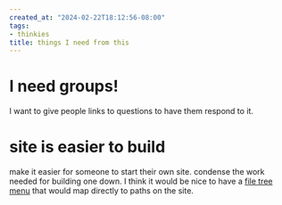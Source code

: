 ```yaml
---
created_at: "2024-02-22T18:12:56-08:00"
tags:
- thinkies
title: things I need from this
---
```


# I need groups!

I want to give people links to questions to have them respond to it.

# site is easier to build

make it easier for someone to start their own site. condense the work needed for building one down. I think it would be nice to have a [file tree menu](https://daisyui.com/components/menu/#file-tree) that would map directly to paths on the site.